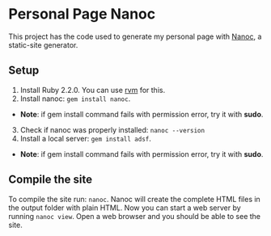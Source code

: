 # Personal Page NanocThis project has the code used to generate my personal page with [Nanoc](http://nanoc.ws/), a static-site generator.## Setup1. Install Ruby 2.2.0. You can use [rvm](https://rvm.io) for this.2. Install nanoc: `gem install nanoc`.   * **Note**: if gem install command fails with permission error, try it with **sudo**.3. Check if nanoc was properly installed: `nanoc --version`4. Install a local server: `gem install adsf`.  * **Note**: if gem install command fails with permission error, try it with **sudo**.## Compile the siteTo compile the site run: `nanoc`. Nanoc will create the complete HTML files in the output folder with plain HTML.Now you can start a web server by running `nanoc view`. Open a web browser and you should be able to see the site.